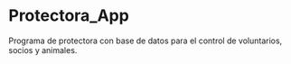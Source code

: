 # Protectora_App
Programa de protectora con base de datos para el control de voluntarios, socios y animales.

